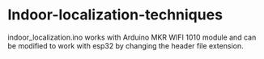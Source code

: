 # Indoor-localization-techniques
indoor_localization.ino works with Arduino MKR WIFI 1010 module and can be modified to work with esp32 by changing the header file extension.
